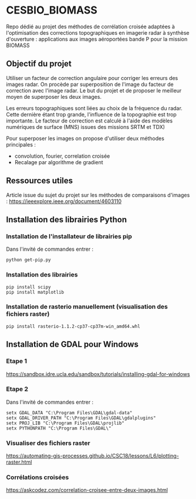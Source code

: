 # CESBIO_BIOMASS
Repo dédié au projet des méthodes de corrélation croisée adaptées à l'optimisation des corrections topographiques en imagerie radar à synthèse d'ouverture : applications aux images aéroportées bande P pour la mission BIOMASS

## Objectif du projet

Utiliser un facteur de correction angulaire pour corriger les erreurs des images radar. On procède par superposition de l'image du facteur de correction avec l'image radar.
Le but du projet et de proposer le meilleur moyen de superposer les deux images.

Les erreurs topographiques sont liées au choix de la fréquence du radar. Cette dernière étant trop grande, l'influence de la topographie est trop importante.
Le facteur de correction est calculé à l'aide des modèles numériques de surface (MNS) issues des missions SRTM et TDX)

Pour superposer les images on propose d'utiliser deux méthodes principales : 
- convolution, fourier, correlation croisée
- Recalage par algorithme de gradient 

## Ressources utiles

Article issue du sujet du projet sur les méthodes de comparaisons d'images : https://ieeexplore.ieee.org/document/4603110


## Installation des librairies Python

### Installation de l'installateur de librairies pip
Dans l'invité de commandes entrer : 
<pre><code>python get-pip.py
</code></pre>

### Installation des librairies
<pre><code>pip install scipy
pip install matplotlib
</code></pre>

### Installation de rasterio manuellement (visualisation des fichiers raster)
<pre><code>pip install rasterio-1.1.2-cp37-cp37m-win_amd64.whl
</code></pre>

## Installation de GDAL pour Windows

### Etape 1 
https://sandbox.idre.ucla.edu/sandbox/tutorials/installing-gdal-for-windows

### Etape 2 
Dans l'invité de commandes entrer : 
<pre><code>setx GDAL_DATA "C:\Program Files\GDAL\gdal-data"
setx GDAL_DRIVER_PATH "C:\Program Files\GDAL\gdalplugins"
setx PROJ_LIB "C:\Program Files\GDAL\projlib"
setx PYTHONPATH "C:\Program Files\GDAL\"
</code></pre>

### Visualiser des fichiers raster
https://automating-gis-processes.github.io/CSC18/lessons/L6/plotting-raster.html

### Corrélations croisées

https://askcodez.com/correlation-croisee-entre-deux-images.html


